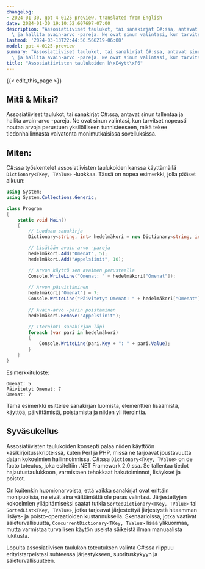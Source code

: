 ```yaml
---
changelog:
- 2024-01-30, gpt-4-0125-preview, translated from English
date: 2024-01-30 19:10:52.607697-07:00
description: "Assosiatiiviset taulukot, tai sanakirjat C#:ssa, antavat sinun tallentaa\
  \ ja hallita avain-arvo -pareja. Ne ovat sinun valintasi, kun tarvitset nopeasti\u2026"
lastmod: '2024-03-13T22:44:56.566219-06:00'
model: gpt-4-0125-preview
summary: "Assosiatiiviset taulukot, tai sanakirjat C#:ssa, antavat sinun tallentaa\
  \ ja hallita avain-arvo -pareja. Ne ovat sinun valintasi, kun tarvitset nopeasti\u2026"
title: "Assosiatiivisten taulukoiden k\xE4ytt\xF6"
---
```


{{< edit_this_page >}}

## Mitä & Miksi?

Assosiatiiviset taulukot, tai sanakirjat C#:ssa, antavat sinun tallentaa ja hallita avain-arvo -pareja. Ne ovat sinun valintasi, kun tarvitset nopeasti noutaa arvoja perustuen yksilölliseen tunnisteeseen, mikä tekee tiedonhallinnasta vaivatonta monimutkaisissa sovelluksissa.

## Miten:

C#:ssa työskentelet assosiatiivisten taulukoiden kanssa käyttämällä `Dictionary<TKey, TValue>` -luokkaa. Tässä on nopea esimerkki, jolla pääset alkuun:

```C#
using System;
using System.Collections.Generic;

class Program
{
    static void Main()
    {
        // Luodaan sanakirja
        Dictionary<string, int> hedelmäkori = new Dictionary<string, int>();

        // Lisätään avain-arvo -pareja
        hedelmäkori.Add("Omenat", 5);
        hedelmäkori.Add("Appelsiinit", 10);

        // Arvon käyttö sen avaimen perusteella
        Console.WriteLine("Omenat: " + hedelmäkori["Omenat"]);
        
        // Arvon päivittäminen
        hedelmäkori["Omenat"] = 7;
        Console.WriteLine("Päivitetyt Omenat: " + hedelmäkori["Omenat"]);
        
        // Avain-arvo -parin poistaminen
        hedelmäkori.Remove("Appelsiinit");

        // Iterointi sanakirjan läpi
        foreach (var pari in hedelmäkori)
        {
            Console.WriteLine(pari.Key + ": " + pari.Value);
        }
    }
}
```
Esimerkkituloste:
```
Omenat: 5
Päivitetyt Omenat: 7
Omenat: 7
```

Tämä esimerkki esittelee sanakirjan luomista, elementtien lisäämistä, käyttöä, päivittämistä, poistamista ja niiden yli iterointia.

## Syväsukellus

Assosiatiivisten taulukoiden konsepti palaa niiden käyttöön käsikirjoitusskripteissä, kuten Perl ja PHP, missä ne tarjoavat joustavuutta datan kokoelmien hallinnoinnissa. C#:ssa `Dictionary<TKey, TValue>` on de facto toteutus, joka esiteltiin .NET Framework 2.0:ssa. Se tallentaa tiedot hajautustaulukkoon, varmistaen tehokkaat hakutoiminnot, lisäykset ja poistot.

On kuitenkin huomionarvoista, että vaikka sanakirjat ovat erittäin monipuolisia, ne eivät aina välttämättä ole paras valintasi. Järjestettyjen kokoelmien ylläpitämiseksi saatat tutkia `SortedDictionary<TKey, TValue>` tai `SortedList<TKey, TValue>`, jotka tarjoavat järjestettyä järjestystä hitaamman lisäys- ja poisto-operaatioiden kustannuksella. Skenaarioissa, jotka vaativat säieturvallisuutta, `ConcurrentDictionary<TKey, TValue>` lisää ylikuormaa, mutta varmistaa turvallisen käytön useista säikeistä ilman manuaalista lukitusta.

Lopulta assosiatiivisen taulukon toteutuksen valinta C#:ssa riippuu erityistarpeistasi suhteessa järjestykseen, suorituskykyyn ja säieturvallisuuteen.
